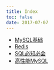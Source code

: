 ```yaml
---
title: Index
toc: false
date: 2017-07-07
---
```


* [MySQL基础](MySQL基础.md)
* [Redis](Redis.md)
* [SQL必知必会](SQL必知必会.md)
* [高性能MySQL](高性能MySQL.md)


